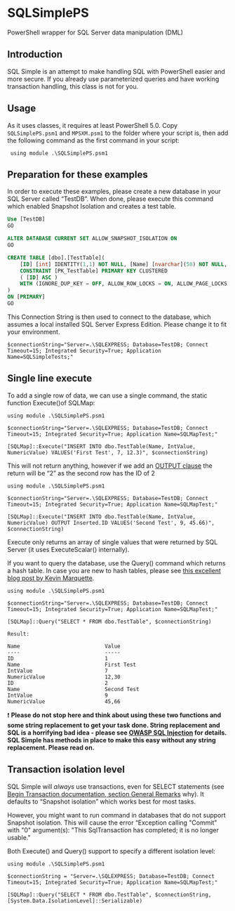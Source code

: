 # SQLSimplePS
PowerShell wrapper for SQL Server data manipulation (DML)

## Introduction

SQL Simple is an attempt to make handling SQL with PowerShell easier and more secure. If you already use parameterized queries and have working transaction handling, this class is not for you.


## Usage

As it uses classes, it requires at least PowerShell 5.0. Copy ``SQLSimplePS.psm1`` and ``MPSXM.psm1`` to the folder where your script is, then add the following command as the first command in your script:

```
 using module .\SQLSimplePS.psm1
```
 
## Preparation for these examples

In order to execute these examples, please create a new database in your SQL Server called “TestDB”. When done, please execute this command which enabled Snapshot Isolation and creates a test table.

```sql
Use [TestDB]
GO

ALTER DATABASE CURRENT SET ALLOW_SNAPSHOT_ISOLATION ON
GO

CREATE TABLE [dbo].[TestTable](
	[ID] [int] IDENTITY(1,1) NOT NULL, [Name] [nvarchar](50) NOT NULL, [IntValue] [int] NOT NULL, [NumericValue] [decimal](5, 2) NOT NULL,
    CONSTRAINT [PK_TestTable] PRIMARY KEY CLUSTERED 
    ( [ID] ASC )
	WITH (IGNORE_DUP_KEY = OFF, ALLOW_ROW_LOCKS = ON, ALLOW_PAGE_LOCKS = ON) ON [PRIMARY]
) 
ON [PRIMARY]
GO

``` 

This Connection String is then used to connect to the database, which assumes a local installed SQL Server Express Edition. Please change it to fit your environment.

```
$connectionString="Server=.\SQLEXPRESS; Database=TestDB; Connect Timeout=15; Integrated Security=True; Application Name=SQLSimpleTests;"
```

## Single line execute

To add a single row of data, we can use a single command, the static function Execute()of SQLMap:

```powershelll
using module .\SQLSimplePS.psm1

$connectionString="Server=.\SQLEXPRESS; Database=TestDB; Connect Timeout=15; Integrated Security=True; Application Name=SQLMapTest;"

[SQLMap]::Execute("INSERT INTO dbo.TestTable(Name, IntValue, NumericValue) VALUES('First Test', 7, 12.3)", $connectionString)

```

This will not return anything, however if we add an [OUTPUT clause]( https://docs.microsoft.com/en-us/sql/t-sql/queries/output-clause-transact-sql) the return will be “2” as the second row has the ID of 2

```powershelll
using module .\SQLSimplePS.psm1

$connectionString="Server=.\SQLEXPRESS; Database=TestDB; Connect Timeout=15; Integrated Security=True; Application Name=SQLMapTest;"

[SQLMap]::Execute("INSERT INTO dbo.TestTable(Name, IntValue, NumericValue) OUTPUT Inserted.ID VALUES('Second Test', 9, 45.66)", $connectionString)
```

Execute only returns an array of single values that were returned by SQL Server (it uses ExecuteScalar() internally). 

If you want to query the database, use the Query() command which returns a hash table. In case you are new to hash tables, please see [this excellent blog post by Kevin Marquette](https://kevinmarquette.github.io/2016-11-06-powershell-hashtable-everything-you-wanted-to-know-about/).
```powershelll
using module .\SQLSimplePS.psm1

$connectionString="Server=.\SQLEXPRESS; Database=TestDB; Connect Timeout=15; Integrated Security=True; Application Name=SQLMapTest;"

[SQLMap]::Query("SELECT * FROM dbo.TestTable", $connectionString)

Result:

Name                           Value
----                           -----
ID                             1
Name                           First Test
IntValue                       7
NumericValue                   12,30
ID                             2
Name                           Second Test
IntValue                       9
NumericValue                   45,66
```


:exclamation: **Please do not stop here and think about using these two functions and some string replacement to get your task done. String replacement and SQL is a horrifying bad idea - please see [OWASP SQL Injection](https://www.owasp.org/index.php/SQL_Injection) for details. SQL Simple has methods in place to make this easy without any string replacement. Please read on.**


## Transaction isolation level

SQL Simple will *always* use transactions, even for SELECT statements (see [Begin Transaction documentation, section General Remarks](https://docs.microsoft.com/en-us/sql/t-sql/language-elements/begin-transaction-transact-sql#general-remarks) why). It defaults to “Snapshot isolation” which works best for most tasks.

However, you might want to run command in databases that do not support Snapshot isolation. This will cause the error “Exception calling "Commit" with "0" argument(s): "This SqlTransaction has completed; it is no longer usable."

Both Execute() and Query() support to specify a different isolation level:

```powershelll
using module .\SQLSimplePS.psm1

$connectionString = "Server=.\SQLEXPRESS; Database=TestDB; Connect Timeout=15; Integrated Security=True; Application Name=SQLMapTest;"

[SQLMap]::Query("SELECT * FROM dbo.TestTable", $connectionString, [System.Data.IsolationLevel]::Serializable)
```











